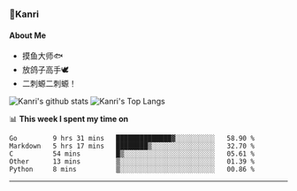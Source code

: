 ### 🌱Kanri
#### About Me
- 摸鱼大师🐟
- 放鸽子高手🕊
- 二刺螈二刺螈！

![Kanri's github stats](https://github-readme-stats.vercel.app/api?username=Yiwen-Chan&show_icons=true&theme=vue&line_height=20)
![Kanri's Top Langs](https://github-readme-stats.vercel.app/api/top-langs/?username=Yiwen-Chan&layout=compact&theme=vue&card_width=270)

📊 **This week I spent my time on**
<!--START_SECTION:waka-->
```text
Go         9 hrs 31 mins   ██████████████▓░░░░░░░░░░   58.90 % 
Markdown   5 hrs 17 mins   ████████▒░░░░░░░░░░░░░░░░   32.70 % 
C          54 mins         █▒░░░░░░░░░░░░░░░░░░░░░░░   05.61 % 
Other      13 mins         ▒░░░░░░░░░░░░░░░░░░░░░░░░   01.39 % 
Python     8 mins          ▒░░░░░░░░░░░░░░░░░░░░░░░░   00.86 % 
```
<!--END_SECTION:waka-->

***

